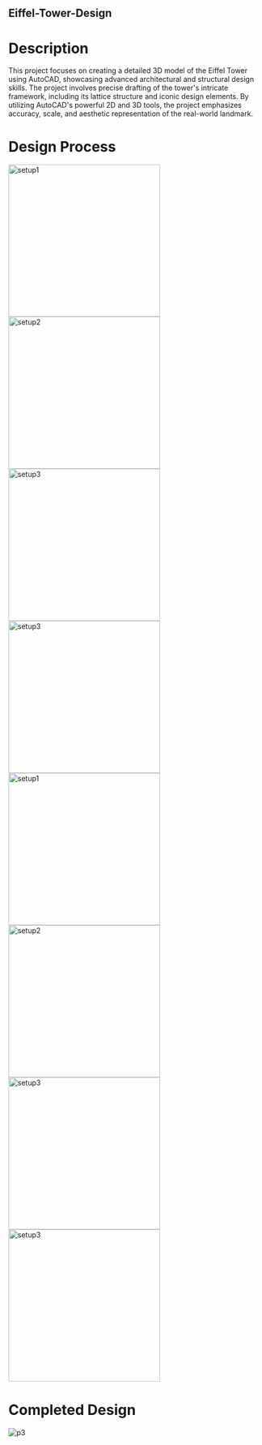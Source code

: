 ##  Eiffel-Tower-Design

# Description

This project focuses on creating a detailed 3D model of the Eiffel Tower using AutoCAD, showcasing advanced architectural and structural design skills. The project involves precise drafting of the tower's intricate framework, including its lattice structure and iconic design elements. By utilizing AutoCAD's powerful 2D and 3D tools, the project emphasizes accuracy, scale, and aesthetic representation of the real-world landmark.

# Design Process

<img src="https://github.com/user-attachments/assets/1fe707f3-19b2-427b-a857-6eab861c6eab" alt="setup1" width="300">
<img src="https://github.com/user-attachments/assets/15d5fc78-3eec-4bfb-9b09-0a0efb5b3ca2" alt="setup2" width="300">
<img src="https://github.com/user-attachments/assets/1a360601-338c-4b3f-8495-2abf0adb410b" alt="setup3" width="300">
<img src="https://github.com/user-attachments/assets/5567c92f-a77d-41b9-ab2c-da0c794f63c0" alt="setup3" width="300">


<img src="https://github.com/user-attachments/assets/713f0822-9195-4dbb-a2f5-c0760725235a" alt="setup1" width="300">
<img src="https://github.com/user-attachments/assets/b4e449b4-7979-431b-90e8-438f5026d655" alt="setup2" width="300">
<img src="https://github.com/user-attachments/assets/192d9c74-6d91-4b15-9cba-5761bcb87280" alt="setup3" width="300">
<img src="https://github.com/user-attachments/assets/4386cc68-10db-44f6-9cff-b7716f503a1d" alt="setup3" width="300">

# Completed Design

![p3](https://github.com/user-attachments/assets/8a319243-59dc-4e32-b4b6-899ea0f90e53)
